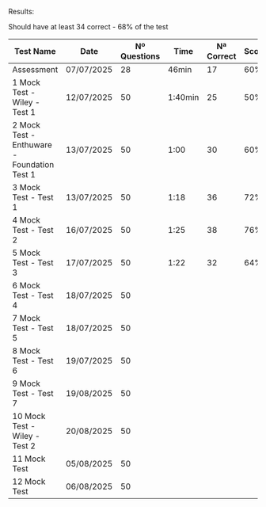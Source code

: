Results:

Should have at least 34 correct - 68% of the test

| Test Name                                   | Date       | Nº Questions | Time    | Nª Correct | Score | Passed |
|---------------------------------------------|------------|--------------|---------|------------|-------|--------|
| Assessment                                  | 07/07/2025 | 28           | 46min   | 17         | 60%   | NO     |
| 1 Mock Test - Wiley - Test 1                | 12/07/2025 | 50           | 1:40min | 25         | 50%   | NO     |
| 2 Mock Test - Enthuware - Foundation Test 1 | 13/07/2025 | 50           | 1:00    | 30         | 60%   | NO     |
| 3 Mock Test - Test 1                        | 13/07/2025 | 50           | 1:18    | 36         | 72%   | YES    |
| 4 Mock Test - Test 2                        | 16/07/2025 | 50           | 1:25    | 38         | 76%   | YES    |
| 5 Mock Test - Test 3                        | 17/07/2025 | 50           | 1:22    | 32         | 64%   | NO     |
| 6 Mock Test - Test 4                        | 18/07/2025 | 50           |         |            |       |        |
| 7 Mock Test - Test 5                        | 18/07/2025 | 50           |         |            |       |        |
| 8 Mock Test - Test 6                        | 19/07/2025 | 50           |         |            |       |        |
| 9 Mock Test - Test 7                        | 19/08/2025 | 50           |         |            |       |        |
| 10 Mock Test - Wiley - Test 2               | 20/08/2025 | 50           |         |            |       |        |
| 11 Mock Test                                | 05/08/2025 | 50           |         |            |       |        |
| 12 Mock Test                                | 06/08/2025 | 50           |         |            |       |        |
